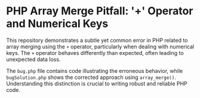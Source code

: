 # PHP Array Merge Pitfall: '+' Operator and Numerical Keys

This repository demonstrates a subtle yet common error in PHP related to array merging using the `+` operator, particularly when dealing with numerical keys.  The `+` operator behaves differently than expected, often leading to unexpected data loss.

The `bug.php` file contains code illustrating the erroneous behavior, while `bugSolution.php` shows the corrected approach using `array_merge()`.  Understanding this distinction is crucial to writing robust and reliable PHP code.